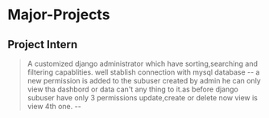 # Major-Projects

## Project Intern 
   > A customized django administrator which have sorting,searching and filtering capablities.
   > well stablish connection with mysql database --
   > a new permission is added to the subuser created by admin he can only view tha dashbord or data can't any thing to it.as before django subuser have only 3 permissions update,create or delete now view is view 4th one. --
